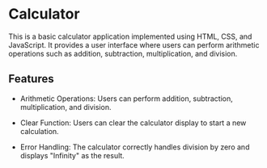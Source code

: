 # Calculator
This is a basic calculator application implemented using HTML, CSS, and JavaScript. It provides a user interface where users can perform arithmetic operations such as addition, subtraction, multiplication, and division.

## Features
- Arithmetic Operations: Users can perform addition, subtraction, multiplication, and division.
* Clear Function: Users can clear the calculator display to start a new calculation.
+ Error Handling: The calculator correctly handles division by zero and displays "Infinity" as the result.
